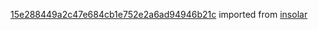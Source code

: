 [15e288449a2c47e684cb1e752e2a6ad94946b21c](https://github.com/insolar/insolar/commit/15e288449a2c47e684cb1e752e2a6ad94946b21c) imported from [insolar](https://github.com/insolar/insolar)
